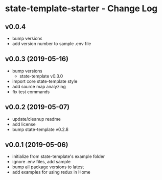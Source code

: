 # state-template-starter - Change Log

## v0.0.4

- bump versions
- add version number to sample .env file
  
## v0.0.3 (2019-05-16)

- bump versions
  - state-template v0.3.0
- import core state-template style
- add source map analyzing
- fix test commands

## v0.0.2 (2019-05-07)

- update/cleanup readme
- add license
- bump state-template v0.2.8

## v0.0.1 (2019-05-06)

- initialize from state-template's example folder
- ignore .env files, add sample
- bump all package versions to latest
- add examples for using redux in Home
